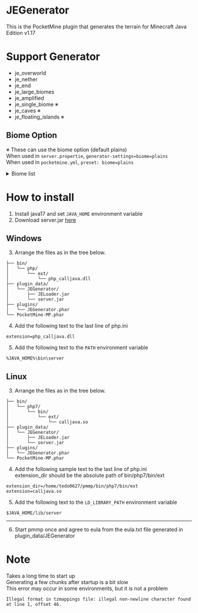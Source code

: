 # JEGenerator
This is the PocketMine plugin that generates the terrain for Minecraft Java Edition v1.17

# Support Generator
- je_overworld
- je_nether
- je_end
- je_large_biomes
- je_amplified
- je_single_biome ※
- je_caves ※
- je_floating_islands ※

## Biome Option
※ These can use the biome option (default plains)  
When used in `server.propertie`, `generator-settings=biome=plains`  
When used in `pocketmine.yml`, `preset: biome=plains`
<details>
 <summary>
  Biome list
 </summary>  
 <ul>
  <li>ocean
  <li>plains
  <li>desert
  <li>mountains
  <li>forest
  <li>taiga
  <li>swamp
  <li>river
  <li>nether_wastes
  <li>the_end
  <li>frozen_ocean
  <li>frozen_river
  <li>snowy_tundra
  <li>snowy_mountains
  <li>mushroom_fields
  <li>mushroom_field_shore
  <li>beach
  <li>desert_hills
  <li>wooded_hills
  <li>taiga_hills
  <li>mountain_edge
  <li>jungle
  <li>jungle_hills
  <li>jungle_edge
  <li>deep_ocean
  <li>stone_shore
  <li>snowy_beach
  <li>birch_forest
  <li>birch_forest_hills
  <li>dark_forest
  <li>snowy_taiga
  <li>snowy_taiga_hills
  <li>giant_tree_taiga
  <li>giant_tree_taiga_hills
  <li>wooded_mountains
  <li>savanna
  <li>savanna_plateau
  <li>badlands
  <li>wooded_badlands_plateau
  <li>badlands_plateau
  <li>warm_ocean
  <li>lukewarm_ocean
  <li>cold_ocean
  <li>deep_warm_ocean
  <li>deep_lukewarm_ocean
  <li>deep_cold_ocean
  <li>deep_frozen_ocean
  <li>legacy_frozen_ocean
  <li>bamboo_jungle
  <li>bamboo_jungle_hills
  <li>sunflower_plains
  <li>desert_lakes
  <li>gravelly_mountains
  <li>flower_forest
  <li>taiga_mountains
  <li>swamp_hills
  <li>ice_spikes
  <li>modified_jungle
  <li>modified_jungle_edge
  <li>tall_birch_forest
  <li>tall_birch_hills
  <li>dark_forest_hills
  <li>snowy_taiga_mountains
  <li>giant_spruce_taiga
  <li>giant_spruce_taiga_hills
  <li>modified_gravelly_mountains
  <li>shattered_savanna
  <li>shattered_savanna_plateau
  <li>eroded_badlands
  <li>modified_wooded_badlands_plateau
  <li>modified_badlands_plateau
  <li>soul_sand_valley
  <li>crimson_forest
  <li>warped_forest
  <li>basalt_deltas
  <li>small_end_islands
  <li>end_midlands
  <li>end_highlands
  <li>end_barrens
  <li>the_void
 </ul>
</details>

# How to install
1. Install java17 and set `JAVA_HOME` environment variable
2. Download server.jar [here](https://launcher.mojang.com/v1/objects/a16d67e5807f57fc4e550299cf20226194497dc2/server.jar)
## Windows
3. Arrange the files as in the tree below.
```
├── bin/
│   └── php/
│       └── ext/
│           └── php_calljava.dll
├── plugin_data/
│   └── JEGenerator/
│       ├── JELoader.jar
│       └── server.jar
├── plugins/
│   └── JEGenerator.phar
└── PocketMine-MP.phar
```
4. Add the following text to the last line of php.ini
```
extension=php_calljava.dll
```
5. Add the following text to the `PATH` environment variable
```
%JAVA_HOME%\bin\server
```
## Linux
3. Arrange the files as in the tree below.
```
├── bin/
│   └── php7/
│       └── bin/
│           └── ext/
│               └── calljava.so
├── plugin_data/
│   └── JEGenerator/
│       ├── JELoader.jar
│       └── server.jar
├── plugins/
│   └── JEGenerator.phar
└── PocketMine-MP.phar
```
4. Add the following sample text to the last line of php.ini  
extension_dir should be the absolute path of bin/php7/bin/ext
```
extension_dir=/home/tedo0627/pmmp/bin/php7/bin/ext
extension=calljava.so
```
5. Add the following text to the `LD_LIBRARY_PATH` environment variable
```
$JAVA_HOME/lib/server
```
---
6. Start pmmp once and agree to eula from the eula.txt file generated in plugin_data/JEGenerator

# Note
Takes a long time to start up  
Generating a few chunks after startup is a bit slow  
This error may occur in some environments, but it is not a problem
```
Illegal format in tzmappings file: illegal non-newline character found at line 1, offset 46.
```

